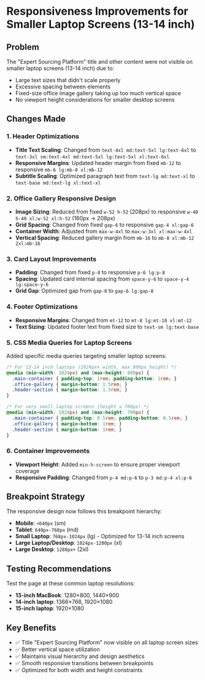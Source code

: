 # Responsiveness Improvements for Smaller Laptop Screens (13-14 inch)

## Problem
The "Expert Sourcing Platform" title and other content were not visible on smaller laptop screens (13-14 inch) due to:
- Large text sizes that didn't scale properly
- Excessive spacing between elements
- Fixed-size office image gallery taking up too much vertical space
- No viewport height considerations for smaller desktop screens

## Changes Made

### 1. Header Optimizations
- **Title Text Scaling**: Changed from `text-4xl md:text-5xl lg:text-6xl` to `text-3xl sm:text-4xl md:text-5xl lg:text-5xl xl:text-6xl`
- **Responsive Margins**: Updated header margin from fixed `mb-12` to responsive `mb-6 lg:mb-8 xl:mb-12`
- **Subtitle Scaling**: Optimized paragraph text from `text-lg md:text-xl` to `text-base md:text-lg xl:text-xl`

### 2. Office Gallery Responsive Design
- **Image Sizing**: Reduced from fixed `w-52 h-52` (208px) to responsive `w-40 h-40 xl:w-52 xl:h-52` (160px → 208px)
- **Grid Spacing**: Changed from fixed `gap-6` to responsive `gap-4 xl:gap-6`
- **Container Width**: Adjusted from `max-w-4xl` to `max-w-3xl xl:max-w-4xl`
- **Vertical Spacing**: Reduced gallery margin from `mb-16` to `mb-8 xl:mb-12 2xl:mb-16`

### 3. Card Layout Improvements
- **Padding**: Changed from fixed `p-8` to responsive `p-6 lg:p-8`
- **Spacing**: Updated card internal spacing from `space-y-6` to `space-y-4 lg:space-y-6`
- **Grid Gap**: Optimized gap from `gap-8` to `gap-6 lg:gap-8`

### 4. Footer Optimizations
- **Responsive Margins**: Changed from `mt-12` to `mt-8 lg:mt-10 xl:mt-12`
- **Text Sizing**: Updated footer text from fixed size to `text-sm lg:text-base`

### 5. CSS Media Queries for Laptop Screens
Added specific media queries targeting smaller laptop screens:

```css
/* For 13-14 inch laptops (1024px+ width, max 800px height) */
@media (min-width: 1024px) and (max-height: 800px) {
  .main-container { padding-top: 1rem; padding-bottom: 1rem; }
  .office-gallery { margin-bottom: 1.5rem; }
  .header-section { margin-bottom: 1.5rem; }
}

/* For very small laptop screens (height ≤ 700px) */
@media (min-width: 1024px) and (max-height: 700px) {
  .main-container { padding-top: 0.5rem; padding-bottom: 0.5rem; }
  .office-gallery { margin-bottom: 1rem; }
  .header-section { margin-bottom: 1rem; }
}
```

### 6. Container Improvements
- **Viewport Height**: Added `min-h-screen` to ensure proper viewport coverage
- **Responsive Padding**: Changed from `p-4 md:p-6` to `p-3 md:p-4 xl:p-6`

## Breakpoint Strategy
The responsive design now follows this breakpoint hierarchy:
- **Mobile**: `<640px` (sm)
- **Tablet**: `640px-768px` (md)
- **Small Laptop**: `768px-1024px` (lg) - Optimized for 13-14 inch screens
- **Large Laptop/Desktop**: `1024px-1280px` (xl)
- **Large Desktop**: `1280px+` (2xl)

## Testing Recommendations
Test the page at these common laptop resolutions:
- **13-inch MacBook**: 1280×800, 1440×900
- **14-inch laptop**: 1366×768, 1920×1080
- **15-inch laptop**: 1920×1080

## Key Benefits
- ✅ Title "Expert Sourcing Platform" now visible on all laptop screen sizes
- ✅ Better vertical space utilization
- ✅ Maintains visual hierarchy and design aesthetics
- ✅ Smooth responsive transitions between breakpoints
- ✅ Optimized for both width and height constraints 